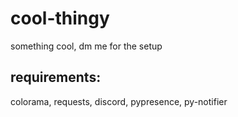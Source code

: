 # cool-thingy
something cool, dm me for the setup

requirements:
-------------
colorama, requests, discord, pypresence, py-notifier
